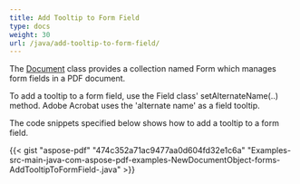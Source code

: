 ```yaml
---
title: Add Tooltip to Form Field
type: docs
weight: 30
url: /java/add-tooltip-to-form-field/
---
```




The [Document](http://www.aspose.com/api/java/pdf/com.aspose.pdf/classes/Document) class provides a collection named Form which manages form fields in a PDF document.

To add a tooltip to a form field, use the Field class' setAlternateName(..) method. Adobe Acrobat uses the 'alternate name' as a field tooltip.

The code snippets specified below shows how to add a tooltip to a form field.

{{< gist "aspose-pdf" "474c352a71ac9477aa0d604fd32e1c6a" "Examples-src-main-java-com-aspose-pdf-examples-NewDocumentObject-forms-AddTooltipToFormField-.java" >}}

